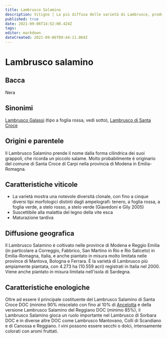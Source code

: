 ```yaml
---
title: Lambrusco Salamino
description: Vitigno | La più diffusa delle varietà di Lambrusco, produce i vini più ricchi di corpo e sostanza.
published: true
date: 2021-09-06T14:52:00.424Z
tags: 
editor: markdown
dateCreated: 2021-09-06T09:44:11.064Z
---
```


# Lambrusco salamino

## Bacca
Nera
## Sinonimi
[Lambrusco Galassi](/vitigni/lambrusco-galassi) (tipo a foglia rossa, vedi sotto), [Lambrusco di Santa Croce](/vitigni/lambrusco-di-santa-croce)

## Origini e parentele
Il Lambrusco Salamino prende il nome dalla forma cilindrica dei suoi grappoli, che ricorda un piccolo salame. Molto probabilmente è originario del comune di Santa Croce di Carpi nella provincia di Modena in Emilia-Romagna.

## Caratteristiche viticole
- La varietà mostra una notevole diversità clonale, con fino a cinque diversi tipi morfologici distinti dagli ampelografi: tenero, a foglia rossa, a foglia verde, a stelo rosso, a stelo verde (Giavedoni e Gily 2005)
- Suscettibile alla malattia del legno della vite esca 
- Maturazione tardiva

## Diffusione geografica
Il Lambrusco Salamino è coltivato nelle province di Modena e Reggio Emilia (in particolare a Correggio, Fabbrico, San Martino in Rio e Rio Saliceto) in Emilia-Romagna, Italia, e anche piantato in misura molto limitata nelle province di Mantova, Bologna e Ferrara. È la varietà di Lambrusco più ampiamente piantata, con 4.273 ha (10.559 acri) registrati in Italia nel 2000. Viene anche piantato in misura limitata nell'isola di Sardegna.

## Caratteristiche enologiche

Oltre ad essere il principale costituente del Lambrusco Salamino di Santa Croce DOC (minimo 90% miscelato con fino al 10% di [Ancelotta](/vitigni/ancelotta) e della versione Lambrusco Salamino del Reggiano DOC (minimo 85%), il Lambrusco Salamino gioca un ruolo importante nel Lambrusco di Sorbara DOC e in diverse altre DOC come Lambrusco Mantovano, Colli di Scandiano e di Canossa e Reggiano. I vini possono essere secchi o dolci, intensamente colorati con aromi fruttati.
